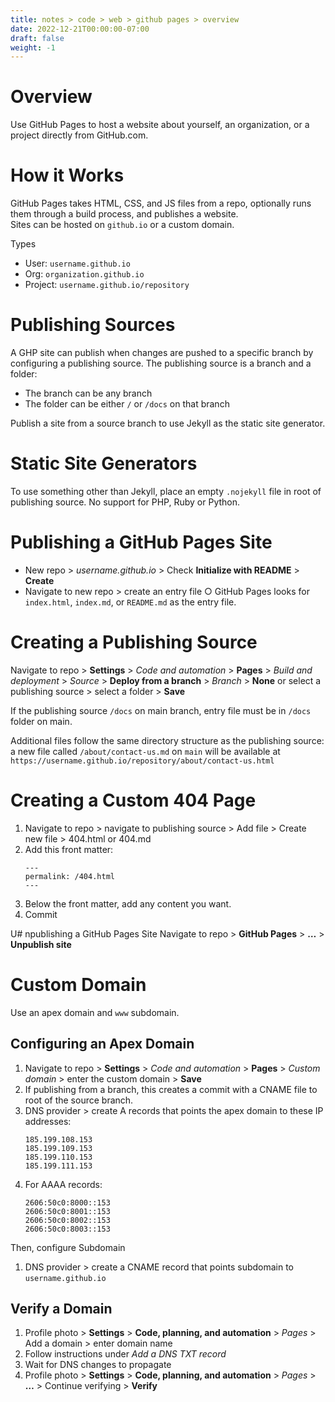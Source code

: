 ```yaml
---
title: notes > code > web > github pages > overview
date: 2022-12-21T00:00:00-07:00
draft: false
weight: -1
---
```


# Overview
Use GitHub Pages to host a website about yourself, an organization, or a project directly from GitHub.com.

# How it Works
GitHub Pages takes HTML, CSS, and JS files from a repo, optionally runs them through a build process, and publishes a website.  
Sites can be hosted on `github.io` or a custom domain.

Types
- User:  `username.github.io`
- Org:  `organization.github.io`
- Project:  `username.github.io/repository`

# Publishing Sources
A GHP site can publish when changes are pushed to a specific branch by configuring a publishing source.  The publishing source is a branch and a folder:
- The branch can be any branch
- The folder can be either `/` or `/docs` on that branch

Publish a site from a source branch to use Jekyll as the static site generator.

# Static Site Generators
To use something other than Jekyll, place an empty `.nojekyll` file in root of publishing source.
No support for PHP, Ruby or Python.

# Publishing a GitHub Pages Site
- New repo > *username.github.io* > Check **Initialize with README** > **Create**
- Navigate to new repo > create an entry file
		○ GitHub Pages looks for `index.html`, `index.md`, or `README.md` as the entry file.

# Creating a Publishing Source
Navigate to repo > **Settings** > *Code and automation* > **Pages** > *Build and deployment* > *Source* > **Deploy from a branch** > *Branch* > **None** or select a publishing source > select a folder > **Save**

If the publishing source `/docs` on main branch, entry file must be in `/docs` folder on main.

Additional files follow the same directory structure as the publishing source:  a new file called `/about/contact-us.md` on `main` will be available at `https://username.github.io/repository/about/contact-us.html`

# Creating a Custom 404 Page
1. Navigate to repo > navigate to publishing source > Add file > Create new file > 404.html or 404.md 
2. Add this front matter:
    ```
    ---
    permalink: /404.html
    ---
    ```
3. Below the front matter, add any content you want.
4. Commit
	
U# npublishing a GitHub Pages Site
Navigate to repo > **GitHub Pages** > **…** > **Unpublish site**

# Custom Domain
Use an apex domain and `www` subdomain.

## Configuring an Apex Domain
1. Navigate to repo > **Settings** > *Code and automation* > **Pages** > *Custom domain* > enter the custom domain > **Save**
2. If publishing from a branch, this creates a commit with a CNAME file to root of the source branch.
3. DNS provider > create A records that points the apex domain to these IP addresses:
    ```
    185.199.108.153  
    185.199.109.153  
    185.199.110.153  
    185.199.111.153  
    ```
1. For AAAA records:
    ```
    2606:50c0:8000::153
    2606:50c0:8001::153
    2606:50c0:8002::153
    2606:50c0:8003::153
    ```

Then, configure Subdomain
1. DNS provider > create a CNAME record that points subdomain to `username.github.io`

## Verify a Domain
1. Profile photo > **Settings** > **Code, planning, and automation** > *Pages* > Add a domain > enter domain name
2. Follow instructions under *Add a DNS TXT record*
3. Wait for DNS changes to propagate
4. Profile photo > **Settings** > **Code, planning, and automation** > *Pages* > **…** > Continue verifying > **Verify**
